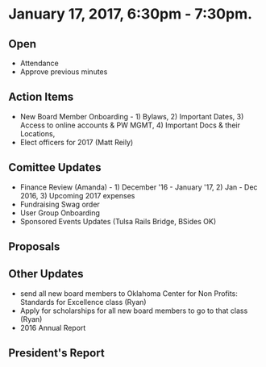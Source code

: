 # January 17, 2017, 6:30pm - 7:30pm.

## Open
* Attendance
* Approve previous minutes

## Action Items
* New Board Member Onboarding - 1) Bylaws, 2) Important Dates, 3) Access to online accounts & PW MGMT, 4) Important Docs & their Locations,
* Elect officers for 2017 (Matt Reily)

## Comittee Updates
* Finance Review (Amanda) - 1) December '16 - January '17, 2) Jan - Dec 2016, 3) Upcoming 2017 expenses
* Fundraising Swag order 
* User Group Onboarding
* Sponsored Events Updates (Tulsa Rails Bridge, BSides OK)

## Proposals

## Other Updates
* send all new board members to Oklahoma Center for Non Profits: Standards for Excellence class (Ryan)
* Apply for scholarships for all new board members to go to that class (Ryan)
* 2016 Annual Report


## President's Report 
